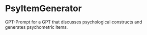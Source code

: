 # PsyItemGenerator
GPT-Prompt for a GPT that discusses psychological constructs and generates psychometric items. 
